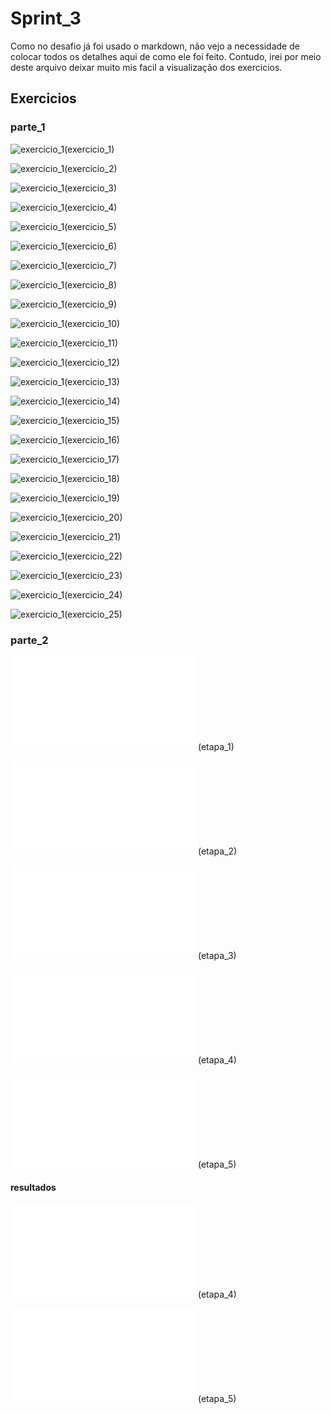 # Sprint_3

Como no desafio já foi usado o markdown, não vejo a necessidade de colocar todos os detalhes aqui de como ele foi feito.
Contudo, irei por meio deste arquivo deixar muito mis facil a visualização dos exercicios.

## Exercicios

### parte_1

![exercicio_1](Exercícios/Parte_1/Exercício_1.png)(exercicio_1)

![exercicio_1](Exercícios/Parte_1/Exercício_2.png)(exercicio_2)

![exercicio_1](Exercícios/Parte_1/Exercício_3.png)(exercicio_3)

![exercicio_1](Exercícios/Parte_1/Exercício_4.png)(exercicio_4)

![exercicio_1](Exercícios/Parte_1/Exercício_5.png)(exercicio_5)

![exercicio_1](Exercícios/Parte_1/Exercício_6.png)(exercicio_6)

![exercicio_1](Exercícios/Parte_1/Exercício_7.png)(exercicio_7)

![exercicio_1](Exercícios/Parte_1/Exercício_8.png)(exercicio_8)

![exercicio_1](Exercícios/Parte_1/Exercício_9.png)(exercicio_9)

![exercicio_1](Exercícios/Parte_1/Exercício_10.png)(exercicio_10)

![exercicio_1](Exercícios/Parte_1/Exercício_11.png)(exercicio_11)

![exercicio_1](Exercícios/Parte_1/Exercício_12.png)(exercicio_12)

![exercicio_1](Exercícios/Parte_1/Exercício_13.png)(exercicio_13)

![exercicio_1](Exercícios/Parte_1/Exercício_14.png)(exercicio_14)

![exercicio_1](Exercícios/Parte_1/Exercício_15.png)(exercicio_15)

![exercicio_1](Exercícios/Parte_1/Exercício_16.png)(exercicio_16)

![exercicio_1](Exercícios/Parte_1/Exercício_17.png)(exercicio_17)

![exercicio_1](Exercícios/Parte_1/Exercício_18.png)(exercicio_18)

![exercicio_1](Exercícios/Parte_1/Exercício_19.png)(exercicio_19)

![exercicio_1](Exercícios/Parte_1/Exercício_20.png)(exercicio_20)

![exercicio_1](Exercícios/Parte_1/Exercício_21.png)(exercicio_21)

![exercicio_1](Exercícios/Parte_1/Exercício_22.png)(exercicio_22)

![exercicio_1](Exercícios/Parte_1/Exercício_23.png)(exercicio_23)

![exercicio_1](Exercícios/Parte_1/Exercício_24.png)(exercicio_24)

![exercicio_1](Exercícios/Parte_1/Exercício_25.png)(exercicio_25)

### parte_2

![exercicio_1](Exercícios/Parte_2/etapa_1.txt)(etapa_1)

![exercicio_1](Exercícios/Parte_2/etapa_2.txt)(etapa_2)

![exercicio_1](Exercícios/Parte_2/etapa_3.txt)(etapa_3)

![exercicio_1](Exercícios/Parte_2/etapa_4.txt)(etapa_4)

![exercicio_1](Exercícios/Parte_2/etapa_5.txt)(etapa_5)

#### resultados

![exercicio_1](Exercícios/Parte_2/etapa4-filmes.txt)(etapa_4)

![exercicio_1](Exercícios/Parte_2/etapa5-receita.txt)(etapa_5)
